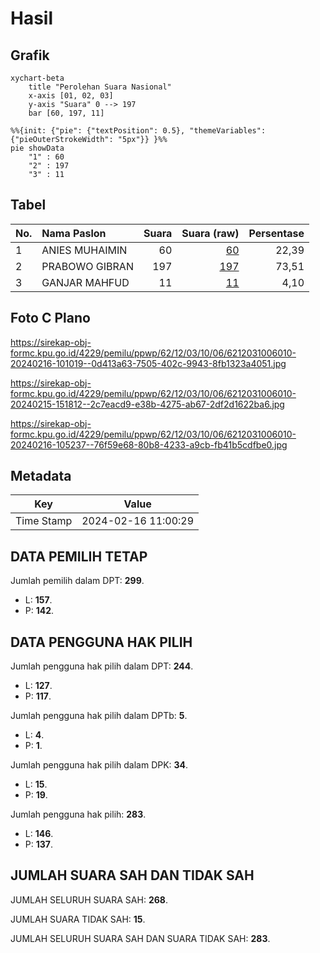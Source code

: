 # Hasil

## Grafik

```mermaid
xychart-beta
    title "Perolehan Suara Nasional"
    x-axis [01, 02, 03]
    y-axis "Suara" 0 --> 197
    bar [60, 197, 11]
```

```mermaid
%%{init: {"pie": {"textPosition": 0.5}, "themeVariables": {"pieOuterStrokeWidth": "5px"}} }%%
pie showData
    "1" : 60
    "2" : 197
    "3" : 11
```

## Tabel

| No. | Nama Paslon    | Suara | Suara (raw) | Persentase |
|:--- |:-------------- | -----:| -----------:| ----------:|
| 1   | ANIES MUHAIMIN | 60    | [60][p-1]   | 22,39      |
| 2   | PRABOWO GIBRAN | 197   | [197][p-2]  | 73,51      |
| 3   | GANJAR MAHFUD  | 11    | [11][p-3]   | 4,10       |


[p-1]: https://github.com/gigit-pemilu/pemilu-2024/blob/main/pilpres/hitung-suara/sub/62-kalimantan-tengah/sub/12-murung-raya/sub/03-laung-tuhup/sub/1006-muara-tuhup/sub/010-tps/sub/paslon-1.txt
[p-2]: https://github.com/gigit-pemilu/pemilu-2024/blob/main/pilpres/hitung-suara/sub/62-kalimantan-tengah/sub/12-murung-raya/sub/03-laung-tuhup/sub/1006-muara-tuhup/sub/010-tps/sub/paslon-2.txt
[p-3]: https://github.com/gigit-pemilu/pemilu-2024/blob/main/pilpres/hitung-suara/sub/62-kalimantan-tengah/sub/12-murung-raya/sub/03-laung-tuhup/sub/1006-muara-tuhup/sub/010-tps/sub/paslon-3.txt

## Foto C Plano

https://sirekap-obj-formc.kpu.go.id/4229/pemilu/ppwp/62/12/03/10/06/6212031006010-20240216-101019--0d413a63-7505-402c-9943-8fb1323a4051.jpg

https://sirekap-obj-formc.kpu.go.id/4229/pemilu/ppwp/62/12/03/10/06/6212031006010-20240215-151812--2c7eacd9-e38b-4275-ab67-2df2d1622ba6.jpg

https://sirekap-obj-formc.kpu.go.id/4229/pemilu/ppwp/62/12/03/10/06/6212031006010-20240216-105237--76f59e68-80b8-4233-a9cb-fb41b5cdfbe0.jpg


## Metadata

| Key        | Value               |
| ---------- | ------------------- |
| Time Stamp | 2024-02-16 11:00:29 |


## DATA PEMILIH TETAP

Jumlah pemilih dalam DPT: **299**.
 * L: **157**.
 * P: **142**.

## DATA PENGGUNA HAK PILIH

Jumlah pengguna hak pilih dalam DPT: **244**.
 * L: **127**.
 * P: **117**.

Jumlah pengguna hak pilih dalam DPTb: **5**.
 * L: **4**.
 * P: **1**.

Jumlah pengguna hak pilih dalam DPK: **34**.
 * L: **15**.
 * P: **19**.

Jumlah pengguna hak pilih: **283**.
 * L: **146**.
 * P: **137**.

## JUMLAH SUARA SAH DAN TIDAK SAH

JUMLAH SELURUH SUARA SAH: **268**.

JUMLAH SUARA TIDAK SAH: **15**.

JUMLAH SELURUH SUARA SAH DAN SUARA TIDAK SAH: **283**.


